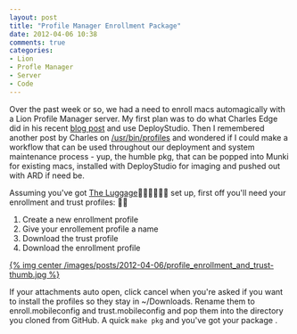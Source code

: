 ```yaml
---
layout: post
title: "Profile Manager Enrollment Package"
date: 2012-04-06 10:38
comments: true
categories: 
- Lion
- Profle Manager
- Server
- Code
---
```

Over the past week or so, we had a need to enroll macs automagically with a Lion Profile Manager server. My first plan was to do what Charles Edge did in his recent [blog post](http://krypted.com/mac-os-x/automating-profile-manager-enrollment-through-deploystudio/) and use DeployStudio. Then I remembered another post by Charles on [/usr/bin/profiles](http://krypted.com/iphone/profile-manager-and-profiles/) and wondered if I could make a workflow that can be used throughout our deployment and system maintenance process - yup, the humble pkg, that can be popped into Munki for existing macs, installed with DeployStudio for imaging and pushed out with ARD if need be. 

Assuming you've got [The Luggage](https://github.com/unixorn/luggage) set up, first off you'll need your enrollment and trust profiles:

1.	Create a new enrollment profile
2. Give your enrollement profile a name
3. Download the trust profile
4. Download the enrollment profile

[{% img  center /images/posts/2012-04-06/profile_enrollment_and_trust-thumb.jpg %}](/images/posts/2012-04-06/profile_enrollment_and_trust-full.jpg)

If your attachments auto open, click cancel when you're asked if you want to install the profiles so they stay in ~/Downloads. Rename them to enroll.mobileconfig and trust.mobileconfig and pop them into the directory you cloned from GitHub. A quick `make pkg` and you've got your package .